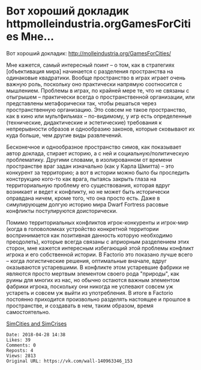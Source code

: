 # Вот хороший докладик httpmolleindustria.orgGamesForCities Мне...

Вот хороший докладик: http://molleindustria.org/GamesForCities/

Мне кажется, самый интересный поинт – о том, как в стратегиях [объективация мира] начинается с разделения пространства на одинаковые квадратики. Вообще пространство в играх играет очень важную роль, поскольку оно практически напрямую соотносится с мышлением. Проблемы в играх, по крайней мере те, что не связаны с отыгрышем – практически всегда о пространственной организации, или представлены метафорически так, чтобы решаться через пространственную организацию. Это совсем не такое пространство, как в кино или мультфильмах – по-видимому, у игр есть определенные (технические, дидактические и эстетические) требования к непрерывности образов и однообразию законов, которые сковывают их куда больше, чем другие виды развлечений.

Бесконечное и однообразное пространство симов, как показывает автор доклада, стирает историю, а с ней и социальную/политическую проблематику. Другими словами, в изолированном от времени пространстве враг задан изначально (как у Карла Шмитта) – это конкурент за территорию; а вот в истории можно было бы проследить конструкцию кого-то как врага, пытаясь закрыть глаза на территориальную проблему его существования, которая вдруг возникает и ведет к конфликту, но не может быть исторически оправдана ничем, кроме того, что она просто есть. Даже в симулирующем долгую историю мира Dwarf Fortress расовые конфликты постулируются доисторически.

Помимо территориальных конфликтов игрок-конкуренты и игрок-мир (когда в головоломках устройство конкретной территории воспринимается как позитивная данность которую необходимо преодолеть), которые всегда связаны с априорным разделением этих сторон, мне кажется интересным избегающий этой проблемы конфликт игрока и его собственной истории. В Factorio это показано лучше всего – когда логистические решения, оптимальные вначале, вдруг оказываются устаревшими. В конфликте этом устаревшие фабрики не являются просто мертвым элементом своего рода "природы", как руины для многих из нас, но обычно остаются важным элементом фабрики игрока, поскольку они никогда не успевают совсем уж устареть и совсем уж выйти из употребления. В итоге в Factorio постоянно приходится произвольно разделять настоящее и прошлое в пространстве, и создавать в нем, таким образом, время самостоятельно.

[SimCities and SimCrises](http://molleindustria.org/GamesForCities/)

    Date: 2018-04-28 14:38
    Likes: 39
    Comments: 0
    Reposts: 4
    Views: 2813
    Original URL: https://vk.com/wall-140963346_153

